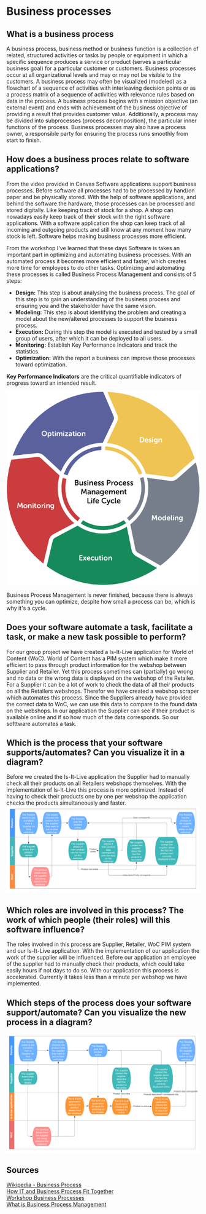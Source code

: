 # Business processes
## What is a business process
A business process, business method or business function is a collection of related, structured activities or tasks by people or equipment in which a specific sequence produces a service or product (serves a particular business goal) for a particular customer or customers. Business processes occur at all organizational levels and may or may not be visible to the customers. A business process may often be visualized (modeled) as a flowchart of a sequence of activities with interleaving decision points or as a process matrix of a sequence of activities with relevance rules based on data in the process. A business process begins with a mission objective (an external event) and ends with achievement of the business objective of providing a result that provides customer value. Additionally, a process may be divided into subprocesses (process decomposition), the particular inner functions of the process. Business processes may also have a process owner, a responsible party for ensuring the process runs smoothly from start to finish.

## How does a business proces relate to software applications? 
From the video provided in Canvas Software applications support business processes. Before software all processes had to be processed by hand/on paper and be physically stored. With the help of software applications, and behind the software the hardware, those processes can be processed and stored digitally. Like keeping track of stock for a shop. A shop can nowadays easily keep track of their stock with the right software applications. With a software application the shop can keep track of all incoming and outgoing products and still know at any moment how many stock is left. Software helps making business processes more efficient.

From the workshop I've learned that these days Software is takes an important part in optimizing and automating business processes. With an automated process it becomes more efficient and faster, which creates more time for employees to do other tasks. Optimizing and automating these processes is called Business Process Management and consists of 5 steps:
- **Design:** This step is about analysing the business process. The goal of this step is to gain an understanding of the business process and ensuring you and the stakeholder have the same vision.
- **Modeling:** This step is about identifying the problem and creating a model about the new/altered processes to support the business process.
- **Execution:** During this step the model is executed and tested by a small group of users, after which it can be deployed to all users.
- **Monitoring:** Establish Key Performance Indicators and track the statistics. 
- **Optimization:** With the report a business can improve those processes toward optimization.

**Key Performance Indicators** are the critical quantifiable indicators of progress toward an intended result.

![Business Process Management Cycle](https://github.com/S3-HSDM/Portfolio/blob/main/images/BusinessProcessManagementCycle.png)

Business Process Management is never finished, because there is always something you can optimize, despite how small a process can be, which is why it's a cycle.

## Does your software automate a task, facilitate a task, or make a new task possible to perform? 
For our group project we have created a Is-It-Live application for World of Content (WoC). World of Content has a PIM system which make it more efficient to pass through product information for the webshop between Supplier and Retailer. Yet this process sometimes can (partially) go wrong and no data or the wrong data is displayed on the  webshop of the Retailer. For a Supplier it can be a lot of work to check the data of all their products on all the Retailers webshops. Therefor we have created a webshop scraper which automates this process. Since the Suppliers already have provided the correct data to WoC, we can use this data to compare to the found data on the webshops. In our application the Supplier can see if their product is available online and if so how much of the data corresponds. So our softtware automates a task.

## Which is the process that your software supports/automates? Can you visualize it in a diagram?
Before we created the Is-It-Live application the Supplier had to manually check all their products on all Retailers webshops themselves. With the implementation of Is-It-Live this process is more optimized. Instead of having to check their products one by one per webshop the application checks the products simultaneously and faster.
![Business Process Without Is-It-Live application](https://github.com/S3-HSDM/Portfolio/blob/main/images/BusinessProcessWithoutIsItLive.png)

## Which roles are involved in this process? The work of which people (their roles) will this software influence? 
The roles involved in this process are Supplier, Retailer, WoC PIM system and our Is-It-Live application. With the implementation of our application the work of the supplier will be influenced. Before our application an employee of the supplier had to manually check their products, which could take easily hours if not days to do so. With our application this process is accelerated. Currently it takes less than a minute per webshop we have implemented.

## Which steps of the process does your software support/automate? Can you visualize the new process in a diagram? 
![Business Process Is-It-Live application](https://github.com/S3-HSDM/Portfolio/blob/main/images/BusinessProcessIsItLive.png)

## Sources
[Wikipedia - Business Process](https://en.wikipedia.org/wiki/Business_process) </br>
[How IT and Business Process Fit Together](https://www.youtube.com/watch?v=3iAp9me4P1c&ab_channel=TheProcessConsultant) </br>
[Workshop Business Processes](https://github.com/fontys-open-up/2223nj-db03/blob/main/user-story-mapping-workshop/Business%20process.md) </br>
[What is Business Process Management](https://www.happyfox.com/what-is-business-process-management/)
